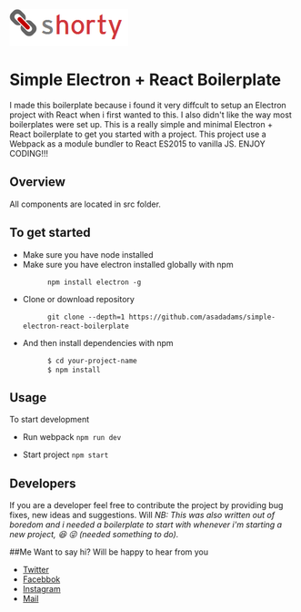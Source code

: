 ![Shorty](https://github.com/asadadams/shorty/blob/master/logo.png)

# Simple Electron + React Boilerplate
I made this boilerplate because i found it very diffcult to setup an Electron project with React when i first wanted to this. I also didn't like the way most boilerplates were set up. This is a really simple and minimal Electron + React boilerplate to get you started with a project. This project use a Webpack as a module bundler to React ES2015 to vanilla JS. ENJOY CODING!!!

## Overview
All components are located in src folder.

## To get started
  * Make sure you have node installed 
  * Make sure you have electron installed globally with npm
      ```
            npm install electron -g
      ```
  * Clone or download repository
      ```
            git clone --depth=1 https://github.com/asadadams/simple-electron-react-boilerplate
      ```
  * And then install dependencies with npm 
      ```
            $ cd your-project-name
            $ npm install
      ```
      
## Usage
To start development 

* Run webpack 
      ```
            npm run dev
      ```

* Start project
      ```
            npm start
      ``` 

## Developers
If you are a developer feel free to contribute the project by providing bug fixes, new ideas and suggestions. 
Will 
*NB: This was also written out of boredom and i needed a boilerplate to start with whenever i'm starting a new project, :laughing: :stuck_out_tongue_winking_eye: (needed something to do).*

##Me
Want to say hi? Will be happy to hear from you
* [Twitter](http:///www.twitter.com/asadadams)
* [Facebbok](http://www.facebook.com/asad.adams)
* [Instagram](http://www.instagram.com/asadadams)
* [Mail](clarkpeace.adams@gmail.com)